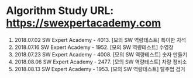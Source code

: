 # Algorithm Study URL: https://swexpertacademy.com
1. 2018.07.02 SW Expert Academy - 4013. [모의 SW 역량테스트] 특이한 자석
1. 2018.07.16 SW Expert Academy - 1952. [모의 SW 역량테스트] 수영장
1. 2018.07.23 SW Expert Academy - 4008. [모의 SW 역량테스트] 숫자 만들기
1. 2018.08.06 SW Expert Academy - 2477. [모의 SW 역량테스트] 차량 정비소
1. 2018.08.13 SW Expert Academy - 1953. [모의 SW 역량테스트] 탈주범 검거
